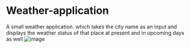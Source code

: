 # Weather-application
A small weather application. which takes the city name as an input and displays the weather status of that place at present and in upcoming days as well
![image](https://github.com/Vamsi4612/Weather-application/blob/master/Screenshot%20(30).png)
